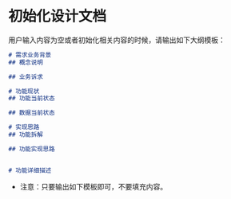 
# 初始化设计文档

用户输入内容为空或者初始化相关内容的时候，请输出如下大纲模板：

```markdown
# 需求业务背景
## 概念说明

## 业务诉求

# 功能现状
## 功能当前状态

## 数据当前状态

# 实现思路
## 功能拆解

## 功能实现思路


# 功能详细描述


```

- 注意：只要输出如下模板即可，不要填充内容。
